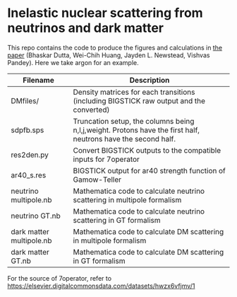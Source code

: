 # Inelastic nuclear scattering from neutrinos and dark matter

This repo contains the code to produce the figures and calculations in [the paper](https://arxiv.org/abs/2206.08590) (Bhaskar Dutta, Wei-Chih Huang, Jayden L. Newstead, Vishvas Pandey). Here we take argon for an example.

|Filename   |Description   |
|---|---|
|DMfiles/  | Density matrices for each transitions (including BIGSTICK raw output and the converted)  |
|sdpfb.sps  | Truncation setup, the columns being n,l,j,weight. Protons have the first half, neutrons have the second half. |
|res2den.py  | Convert BIGSTICK outputs to the compatible inputs for 7operator|
|ar40_s.res  | BIGSTICK output for ar40 strength function of Gamow-Teller  |
|neutrino multipole.nb   | Mathematica code to calculate neutrino scattering in multipole formalism|
|neutrino GT.nb   | Mathematica code to calculate neutrino scattering in GT formalism |
|dark matter multipole.nb   | Mathematica code to calculate DM scattering in multipole formalism |
|dark matter GT.nb   | Mathematica code to calculate DM scattering in GT formalism  |


For the source of 7operator, refer to https://elsevier.digitalcommonsdata.com/datasets/hwzx6vfjmv/1